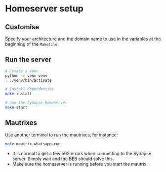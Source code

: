 # Homeserver setup

## Customise

Specify your architecture and the domain name to use in the variables at the beginning of the `Makefile`.

## Run the server

```bash
# Create a venv
python -m venv venv
. ./venv/bin/activate

# Install dependencies
make install

# Run the Synapse homeserver
make start
```

## Mautrixes

Use another terminal to run the mautrixes, for instance:

```bash
make mautrix-whatsapp-run
```

- It is normal to get a few 502 errors when connecting to the Synapse server. Simply wait and the BEB should solve this.
- Make sure the homeserver is running before you start the mautrix.
